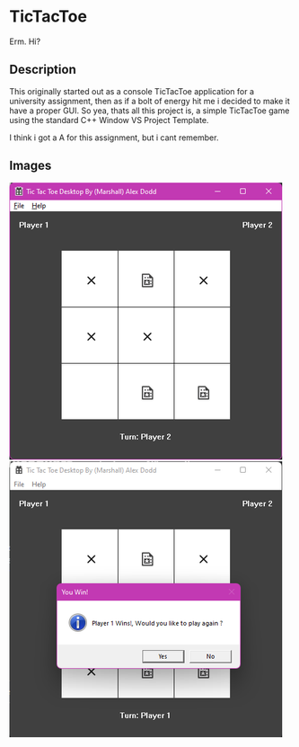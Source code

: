 # TicTacToe

Erm. Hi?

## Description

This originally started out as a console TicTacToe application for a university assignment, then as if a bolt of energy hit me i decided to make it have a proper GUI. So yea, thats all this project is, a simple TicTacToe game using the standard C++ Window VS Project Template.

I think i got a A for this assignment, but i cant remember.

## Images

![LookItsAThing](Image1.png)
![AnotherThing](Image2.png)
